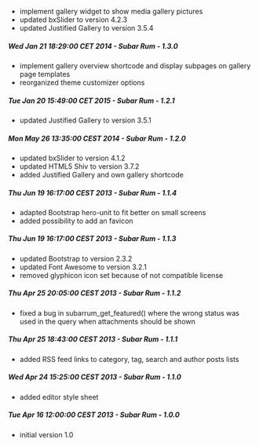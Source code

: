 + implement gallery widget to show media gallery pictures
+ updated bxSlider to version 4.2.3
+ updated Justified Gallery to version 3.5.4

##### Wed Jan 21 18:29:00 CET 2014 - Subar Rum - 1.3.0
+ implement gallery overview shortcode and display subpages on gallery page templates
+ reorganized theme customizer options


##### Tue Jan 20 15:49:00 CET 2015 - Subar Rum - 1.2.1
+ updated Justified Gallery to version 3.5.1


##### Mon May 26 13:35:00 CEST 2014 - Subar Rum - 1.2.0
+ updated bxSlider to version 4.1.2
+ updated HTML5 Shiv to version 3.7.2
+ added Justified Gallery and own gallery shortcode


##### Thu Jun 19 16:17:00 CEST 2013 - Subar Rum - 1.1.4
+ adapted Bootstrap hero-unit to fit better on small screens
+ added possibility to add an favicon


##### Thu Jun 19 16:17:00 CEST 2013 - Subar Rum - 1.1.3
+ updated Bootstrap to version 2.3.2
+ updated Font Awesome to version 3.2.1
+ removed glyphicon icon set because of not compatible license


##### Thu Apr 25 20:05:00 CEST 2013 - Subar Rum - 1.1.2
+ fixed a bug in subarrum_get_featured() where the wrong status was used in the query when attachments should be shown


##### Thu Apr 25 18:43:00 CEST 2013 - Subar Rum - 1.1.1
+ added RSS feed links to category, tag, search and author posts lists


##### Wed Apr 24 15:25:00 CEST 2013 - Subar Rum - 1.1.0
+ added editor style sheet

##### Tue Apr 16 12:00:00 CEST 2013 - Subar Rum - 1.0.0
+ initial version 1.0
